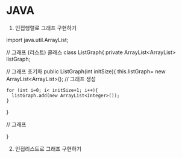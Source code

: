 # JAVA

1. 인접행렬로 그래프 구현하기 


import java.util.ArrayList;

// 그래프 (리스트) 클래스
class ListGraph{
  private ArrayList<ArrayList<Integer>> listGraph;
  
  // 그래프 초기화
  public ListGraph(int initSize){
    this.listGraph= new ArrayList<ArrayList<Integer>>(); //  그래프 생성
    
    for (int i=0; i< initSize+1; i++){
      listGraph.add(new ArrayList<Integer>());
    }
  }
  
  // 그래프 

}


2. 인접리스트로 그래프 구현하기 
